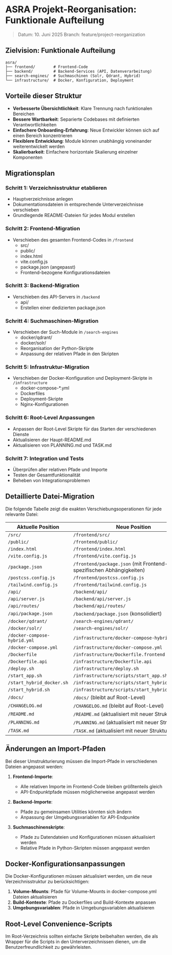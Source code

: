 # ASRA Projekt-Reorganisation: Funktionale Aufteilung

> Datum: 10. Juni 2025
> Branch: feature/project-reorganization

## Zielvision: Funktionale Aufteilung

```
asra/
├── frontend/        # Frontend-Code
├── backend/         # Backend-Services (API, Datenverarbeitung)
├── search-engines/  # Suchmaschinen (Solr, Qdrant, Hybrid)
└── infrastructure/  # Docker, Konfiguration, Deployment
```

## Vorteile dieser Struktur

- **Verbesserte Übersichtlichkeit**: Klare Trennung nach funktionalen Bereichen
- **Bessere Wartbarkeit**: Separierte Codebases mit definierten Verantwortlichkeiten
- **Einfachere Onboarding-Erfahrung**: Neue Entwickler können sich auf einen Bereich konzentrieren
- **Flexiblere Entwicklung**: Module können unabhängig voneinander weiterentwickelt werden
- **Skalierbarkeit**: Einfachere horizontale Skalierung einzelner Komponenten

## Migrationsplan

### Schritt 1: Verzeichnisstruktur etablieren

- Hauptverzeichnisse anlegen
- Dokumentationsdateien in entsprechende Unterverzeichnisse verschieben
- Grundlegende README-Dateien für jedes Modul erstellen

### Schritt 2: Frontend-Migration

- Verschieben des gesamten Frontend-Codes in `/frontend`
  - src/
  - public/
  - index.html
  - vite.config.js
  - package.json (angepasst)
  - Frontend-bezogene Konfigurationsdateien

### Schritt 3: Backend-Migration

- Verschieben des API-Servers in `/backend`
  - api/
  - Erstellen einer dedizierten package.json

### Schritt 4: Suchmaschinen-Migration

- Verschieben der Such-Module in `/search-engines`
  - docker/qdrant/
  - docker/solr/
  - Reorganisation der Python-Skripte
  - Anpassung der relativen Pfade in den Skripten

### Schritt 5: Infrastruktur-Migration

- Verschieben der Docker-Konfiguration und Deployment-Skripte in `/infrastructure`
  - docker-compose-*.yml
  - Dockerfiles
  - Deployment-Skripte
  - Nginx-Konfigurationen

### Schritt 6: Root-Level Anpassungen

- Anpassen der Root-Level Skripte für das Starten der verschiedenen Dienste
- Aktualisieren der Haupt-README.md
- Aktualisieren von PLANNING.md und TASK.md

### Schritt 7: Integration und Tests

- Überprüfen aller relativen Pfade und Importe
- Testen der Gesamtfunktionalität
- Beheben von Integrationsproblemen

## Detaillierte Datei-Migration

Die folgende Tabelle zeigt die exakten Verschiebungsoperationen für jede relevante Datei:

| Aktuelle Position | Neue Position |
|-------------------|---------------|
| `/src/` | `/frontend/src/` |
| `/public/` | `/frontend/public/` |
| `/index.html` | `/frontend/index.html` |
| `/vite.config.js` | `/frontend/vite.config.js` |
| `/package.json` | `/frontend/package.json` (mit Frontend-spezifischen Abhängigkeiten) |
| `/postcss.config.js` | `/frontend/postcss.config.js` |
| `/tailwind.config.js` | `/frontend/tailwind.config.js` |
| `/api/` | `/backend/api/` |
| `/api/server.js` | `/backend/api/server.js` |
| `/api/routes/` | `/backend/api/routes/` |
| `/api/package.json` | `/backend/package.json` (konsolidiert) |
| `/docker/qdrant/` | `/search-engines/qdrant/` |
| `/docker/solr/` | `/search-engines/solr/` |
| `/docker-compose-hybrid.yml` | `/infrastructure/docker-compose-hybrid.yml` |
| `/docker-compose.yml` | `/infrastructure/docker-compose.yml` |
| `/Dockerfile` | `/infrastructure/Dockerfile.frontend` |
| `/Dockerfile.api` | `/infrastructure/Dockerfile.api` |
| `/deploy.sh` | `/infrastructure/deploy.sh` |
| `/start_app.sh` | `/infrastructure/scripts/start_app.sh` |
| `/start_hybrid_docker.sh` | `/infrastructure/scripts/start_hybrid_docker.sh` |
| `/start_hybrid.sh` | `/infrastructure/scripts/start_hybrid.sh` |
| `/docs/` | `/docs/` (bleibt auf Root-Level) |
| `/CHANGELOG.md` | `/CHANGELOG.md` (bleibt auf Root-Level) |
| `/README.md` | `/README.md` (aktualisiert mit neuer Struktur) |
| `/PLANNING.md` | `/PLANNING.md` (aktualisiert mit neuer Struktur) |
| `/TASK.md` | `/TASK.md` (aktualisiert mit neuer Struktur) |

## Änderungen an Import-Pfaden

Bei dieser Umstrukturierung müssen die Import-Pfade in verschiedenen Dateien angepasst werden:

1. **Frontend-Importe**: 
   - Alle relativen Importe im Frontend-Code bleiben größtenteils gleich
   - API-Endpunktpfade müssen möglicherweise angepasst werden

2. **Backend-Importe**:
   - Pfade zu gemeinsamen Utilities könnten sich ändern
   - Anpassung der Umgebungsvariablen für API-Endpunkte

3. **Suchmaschinenskripte**:
   - Pfade zu Datendateien und Konfigurationen müssen aktualisiert werden
   - Relative Pfade in Python-Skripten müssen angepasst werden

## Docker-Konfigurationsanpassungen

Die Docker-Konfigurationen müssen aktualisiert werden, um die neue Verzeichnisstruktur zu berücksichtigen:

1. **Volume-Mounts**: Pfade für Volume-Mounts in docker-compose.yml Dateien aktualisieren
2. **Build-Kontexte**: Pfade zu Dockerfiles und Build-Kontexte anpassen
3. **Umgebungsvariablen**: Pfade in Umgebungsvariablen aktualisieren

## Root-Level Convenience-Scripts

Im Root-Verzeichnis sollten einfache Skripte beibehalten werden, die als Wrapper für die Scripts in den Unterverzeichnissen dienen, um die Benutzerfreundlichkeit zu gewährleisten.

